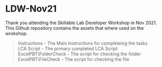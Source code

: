 # LDW-Nov21

Thank you attending the Skillable Lab Developer Workshop in Nov 2021.  This Github repository contains the assets that where used on the wrokshop.

> Instructions - The Main Instructions for completeing the tasks  
> LCA Script - The primary completed LCA Script  
> ExcelPBT\FolderCheck - The script for checking the folder  
> ExcelPBT\FileCheck - The script for checking the file  
> 
